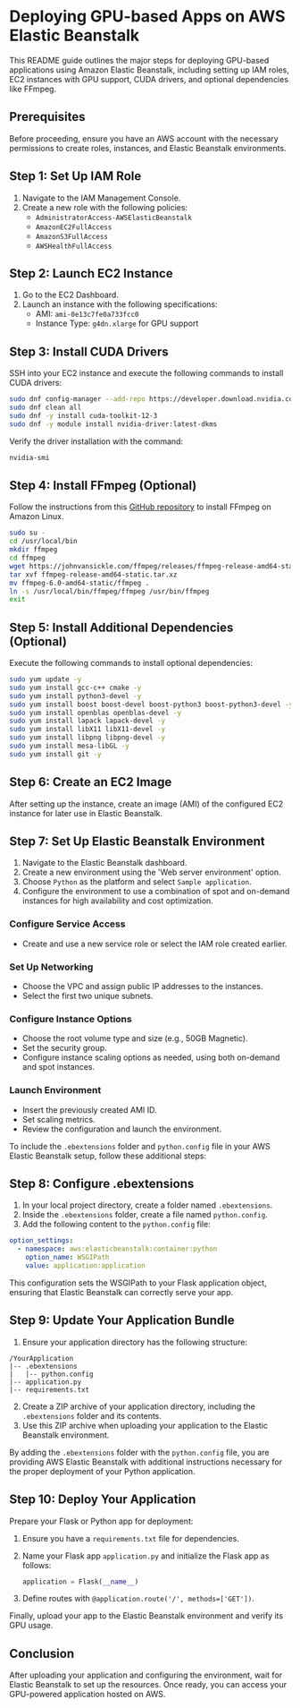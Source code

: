 # Deploying GPU-based Apps on AWS Elastic Beanstalk

This README guide outlines the major steps for deploying GPU-based applications using Amazon Elastic Beanstalk, including setting up IAM roles, EC2 instances with GPU support, CUDA drivers, and optional dependencies like FFmpeg.

## Prerequisites

Before proceeding, ensure you have an AWS account with the necessary permissions to create roles, instances, and Elastic Beanstalk environments.

## Step 1: Set Up IAM Role

1. Navigate to the IAM Management Console.
2. Create a new role with the following policies:
    - `AdministratorAccess-AWSElasticBeanstalk`
    - `AmazonEC2FullAccess`
    - `AmazonS3FullAccess`
    - `AWSHealthFullAccess`

## Step 2: Launch EC2 Instance

1. Go to the EC2 Dashboard.
2. Launch an instance with the following specifications:
    - AMI: `ami-0e13c7fe0a733fcc0`
    - Instance Type: `g4dn.xlarge` for GPU support

## Step 3: Install CUDA Drivers

SSH into your EC2 instance and execute the following commands to install CUDA drivers:

```bash
sudo dnf config-manager --add-repo https://developer.download.nvidia.com/compute/cuda/repos/fedora37/x86_64/cuda-fedora37.repo
sudo dnf clean all
sudo dnf -y install cuda-toolkit-12-3
sudo dnf -y module install nvidia-driver:latest-dkms
```

Verify the driver installation with the command:

```bash
nvidia-smi
```

## Step 4: Install FFmpeg (Optional)

Follow the instructions from this [GitHub repository](https://github.com/ranareehanaslam/Install-ffmpeg-on-AWS-Linux-AMI) to install FFmpeg on Amazon Linux.

```bash
sudo su -
cd /usr/local/bin
mkdir ffmpeg
cd ffmpeg
wget https://johnvansickle.com/ffmpeg/releases/ffmpeg-release-amd64-static.tar.xz
tar xvf ffmpeg-release-amd64-static.tar.xz
mv ffmpeg-6.0-amd64-static/ffmpeg .
ln -s /usr/local/bin/ffmpeg/ffmpeg /usr/bin/ffmpeg
exit
```

## Step 5: Install Additional Dependencies (Optional)

Execute the following commands to install optional dependencies:

```bash
sudo yum update -y
sudo yum install gcc-c++ cmake -y
sudo yum install python3-devel -y
sudo yum install boost boost-devel boost-python3 boost-python3-devel -y
sudo yum install openblas openblas-devel -y
sudo yum install lapack lapack-devel -y
sudo yum install libX11 libX11-devel -y
sudo yum install libpng libpng-devel -y
sudo yum install mesa-libGL -y
sudo yum install git -y
```

## Step 6: Create an EC2 Image

After setting up the instance, create an image (AMI) of the configured EC2 instance for later use in Elastic Beanstalk.

## Step 7: Set Up Elastic Beanstalk Environment

1. Navigate to the Elastic Beanstalk dashboard.
2. Create a new environment using the 'Web server environment' option.
3. Choose `Python` as the platform and select `Sample application`.
4. Configure the environment to use a combination of spot and on-demand instances for high availability and cost optimization.

### Configure Service Access

- Create and use a new service role or select the IAM role created earlier.

### Set Up Networking

- Choose the VPC and assign public IP addresses to the instances.
- Select the first two unique subnets.

### Configure Instance Options

- Choose the root volume type and size (e.g., 50GB Magnetic).
- Set the security group.
- Configure instance scaling options as needed, using both on-demand and spot instances.

### Launch Environment

- Insert the previously created AMI ID.
- Set scaling metrics.
- Review the configuration and launch the environment.

To include the `.ebextensions` folder and `python.config` file in your AWS Elastic Beanstalk setup, follow these additional steps:

## Step 8: Configure .ebextensions

1. In your local project directory, create a folder named `.ebextensions`.
2. Inside the `.ebextensions` folder, create a file named `python.config`.
3. Add the following content to the `python.config` file:

```yaml
option_settings:
  - namespace: aws:elasticbeanstalk:container:python
    option_name: WSGIPath
    value: application:application
```

This configuration sets the WSGIPath to your Flask application object, ensuring that Elastic Beanstalk can correctly serve your app.

## Step 9: Update Your Application Bundle

1. Ensure your application directory has the following structure:

```
/YourApplication
|-- .ebextensions
|   |-- python.config
|-- application.py
|-- requirements.txt
```

2. Create a ZIP archive of your application directory, including the `.ebextensions` folder and its contents.
3. Use this ZIP archive when uploading your application to the Elastic Beanstalk environment.

By adding the `.ebextensions` folder with the `python.config` file, you are providing AWS Elastic Beanstalk with additional instructions necessary for the proper deployment of your Python application.





## Step 10: Deploy Your Application

Prepare your Flask or Python app for deployment:

1. Ensure you have a `requirements.txt` file for dependencies.
2. Name your Flask app `application.py` and initialize the Flask app as follows:

    ```python
    application = Flask(__name__)
    ```

3. Define routes with `@application.route('/', methods=['GET'])`.

Finally, upload your app to the Elastic Beanstalk environment and verify its GPU usage.




## Conclusion

After uploading your application and configuring the environment, wait for Elastic Beanstalk to set up the resources. Once ready, you can access your GPU-powered application hosted on AWS.
